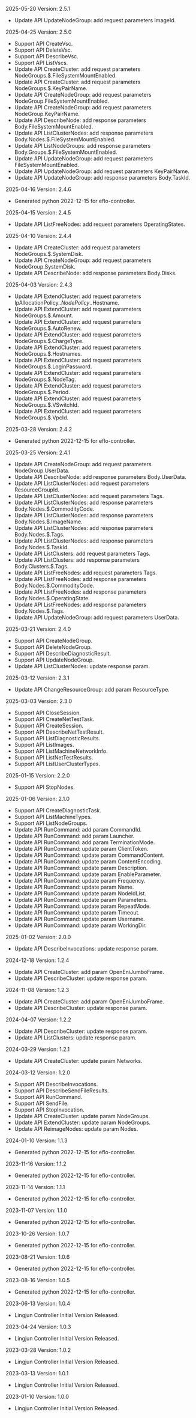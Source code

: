 2025-05-20 Version: 2.5.1
- Update API UpdateNodeGroup: add request parameters ImageId.


2025-04-25 Version: 2.5.0
- Support API CreateVsc.
- Support API DeleteVsc.
- Support API DescribeVsc.
- Support API ListVscs.
- Update API CreateCluster: add request parameters NodeGroups.$.FileSystemMountEnabled.
- Update API CreateCluster: add request parameters NodeGroups.$.KeyPairName.
- Update API CreateNodeGroup: add request parameters NodeGroup.FileSystemMountEnabled.
- Update API CreateNodeGroup: add request parameters NodeGroup.KeyPairName.
- Update API DescribeNode: add response parameters Body.FileSystemMountEnabled.
- Update API ListClusterNodes: add response parameters Body.Nodes.$.FileSystemMountEnabled.
- Update API ListNodeGroups: add response parameters Body.Groups.$.FileSystemMountEnabled.
- Update API UpdateNodeGroup: add request parameters FileSystemMountEnabled.
- Update API UpdateNodeGroup: add request parameters KeyPairName.
- Update API UpdateNodeGroup: add response parameters Body.TaskId.


2025-04-16 Version: 2.4.6
- Generated python 2022-12-15 for eflo-controller.

2025-04-15 Version: 2.4.5
- Update API ListFreeNodes: add request parameters OperatingStates.


2025-04-10 Version: 2.4.4
- Update API CreateCluster: add request parameters NodeGroups.$.SystemDisk.
- Update API CreateNodeGroup: add request parameters NodeGroup.SystemDisk.
- Update API DescribeNode: add response parameters Body.Disks.


2025-04-03 Version: 2.4.3
- Update API ExtendCluster: add request parameters IpAllocationPolicy.$.NodePolicy.$.Hostname.
- Update API ExtendCluster: add request parameters NodeGroups.$.Amount.
- Update API ExtendCluster: add request parameters NodeGroups.$.AutoRenew.
- Update API ExtendCluster: add request parameters NodeGroups.$.ChargeType.
- Update API ExtendCluster: add request parameters NodeGroups.$.Hostnames.
- Update API ExtendCluster: add request parameters NodeGroups.$.LoginPassword.
- Update API ExtendCluster: add request parameters NodeGroups.$.NodeTag.
- Update API ExtendCluster: add request parameters NodeGroups.$.Period.
- Update API ExtendCluster: add request parameters NodeGroups.$.VSwitchId.
- Update API ExtendCluster: add request parameters NodeGroups.$.VpcId.


2025-03-28 Version: 2.4.2
- Generated python 2022-12-15 for eflo-controller.

2025-03-25 Version: 2.4.1
- Update API CreateNodeGroup: add request parameters NodeGroup.UserData.
- Update API DescribeNode: add response parameters Body.UserData.
- Update API ListClusterNodes: add request parameters ResourceGroupId.
- Update API ListClusterNodes: add request parameters Tags.
- Update API ListClusterNodes: add response parameters Body.Nodes.$.CommodityCode.
- Update API ListClusterNodes: add response parameters Body.Nodes.$.ImageName.
- Update API ListClusterNodes: add response parameters Body.Nodes.$.Tags.
- Update API ListClusterNodes: add response parameters Body.Nodes.$.TaskId.
- Update API ListClusters: add request parameters Tags.
- Update API ListClusters: add response parameters Body.Clusters.$.Tags.
- Update API ListFreeNodes: add request parameters Tags.
- Update API ListFreeNodes: add response parameters Body.Nodes.$.CommodityCode.
- Update API ListFreeNodes: add response parameters Body.Nodes.$.OperatingState.
- Update API ListFreeNodes: add response parameters Body.Nodes.$.Tags.
- Update API UpdateNodeGroup: add request parameters UserData.


2025-03-21 Version: 2.4.0
- Support API CreateNodeGroup.
- Support API DeleteNodeGroup.
- Support API DescribeDiagnosticResult.
- Support API UpdateNodeGroup.
- Update API ListClusterNodes: update response param.


2025-03-12 Version: 2.3.1
- Update API ChangeResourceGroup: add param ResourceType.


2025-03-03 Version: 2.3.0
- Support API CloseSession.
- Support API CreateNetTestTask.
- Support API CreateSession.
- Support API DescribeNetTestResult.
- Support API ListDiagnosticResults.
- Support API ListImages.
- Support API ListMachineNetworkInfo.
- Support API ListNetTestResults.
- Support API ListUserClusterTypes.


2025-01-15 Version: 2.2.0
- Support API StopNodes.


2025-01-06 Version: 2.1.0
- Support API CreateDiagnosticTask.
- Support API ListMachineTypes.
- Support API ListNodeGroups.
- Update API RunCommand: add param CommandId.
- Update API RunCommand: add param Launcher.
- Update API RunCommand: add param TerminationMode.
- Update API RunCommand: update param ClientToken.
- Update API RunCommand: update param CommandContent.
- Update API RunCommand: update param ContentEncoding.
- Update API RunCommand: update param Description.
- Update API RunCommand: update param EnableParameter.
- Update API RunCommand: update param Frequency.
- Update API RunCommand: update param Name.
- Update API RunCommand: update param NodeIdList.
- Update API RunCommand: update param Parameters.
- Update API RunCommand: update param RepeatMode.
- Update API RunCommand: update param Timeout.
- Update API RunCommand: update param Username.
- Update API RunCommand: update param WorkingDir.


2025-01-02 Version: 2.0.0
- Update API DescribeInvocations: update response param.


2024-12-18 Version: 1.2.4
- Update API CreateCluster: add param OpenEniJumboFrame.
- Update API DescribeCluster: update response param.


2024-11-08 Version: 1.2.3
- Update API CreateCluster: add param OpenEniJumboFrame.
- Update API DescribeCluster: update response param.


2024-04-07 Version: 1.2.2
- Update API DescribeCluster: update response param.
- Update API ListClusters: update response param.


2024-03-29 Version: 1.2.1
- Update API CreateCluster: update param Networks.


2024-03-12 Version: 1.2.0
- Support API DescribeInvocations.
- Support API DescribeSendFileResults.
- Support API RunCommand.
- Support API SendFile.
- Support API StopInvocation.
- Update API CreateCluster: update param NodeGroups.
- Update API ExtendCluster: update param NodeGroups.
- Update API ReimageNodes: update param Nodes.


2024-01-10 Version: 1.1.3
- Generated python 2022-12-15 for eflo-controller.

2023-11-16 Version: 1.1.2
- Generated python 2022-12-15 for eflo-controller.

2023-11-14 Version: 1.1.1
- Generated python 2022-12-15 for eflo-controller.

2023-11-07 Version: 1.1.0
- Generated python 2022-12-15 for eflo-controller.

2023-10-26 Version: 1.0.7
- Generated python 2022-12-15 for eflo-controller.

2023-08-21 Version: 1.0.6
- Generated python 2022-12-15 for eflo-controller.

2023-08-16 Version: 1.0.5
- Generated python 2022-12-15 for eflo-controller.

2023-06-13 Version: 1.0.4
- Lingjun Controller Initial Version Released.

2023-04-24 Version: 1.0.3
- Lingjun Controller Initial Version Released.

2023-03-28 Version: 1.0.2
- Lingjun Controller Initial Version Released.

2023-03-13 Version: 1.0.1
- Lingjun Controller Initial Version Released.

2023-01-10 Version: 1.0.0
- Lingjun Controller Initial Version Released.

